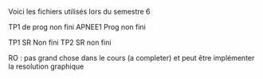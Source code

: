 Voici les fichiers utilisés lors du semestre 6

TP1 de prog non fini
APNEE1 Prog non fini

TP1 SR Non fini
TP2 SR non fini

RO : pas grand chose dans le cours (a completer)
	et peut être implémenter la resolution graphique
